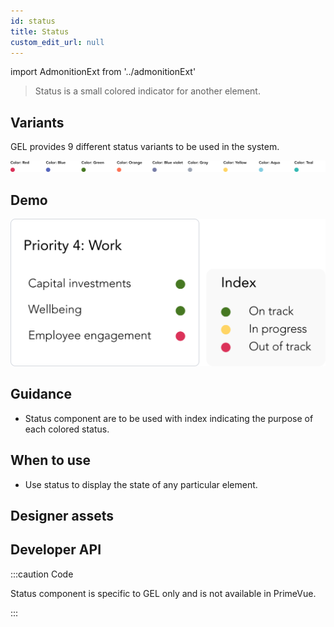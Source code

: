 ```yaml
---
id: status
title: Status
custom_edit_url: null
---
```


import AdmonitionExt from '../admonitionExt'

> Status is a small colored indicator for another element. 


## Variants

GEL provides 9 different status variants to be used in the system.

![Status types](img/status-types.svg)


## Demo

![Status demo](img/status-demo.svg)


## Guidance

* Status component are to be used with index indicating the purpose of each colored status.


## When to use

* Use status to display the state of any particular element.


## Designer assets

<AdmonitionExt type="figma" url="https://www.figma.com/file/kzLxtqv6YGL0wotiqzgEo4/GEL-UI-Doc?node-id=696%3A96238" />


## Developer API

:::caution Code

Status component is specific to GEL only and is not available in PrimeVue.

:::